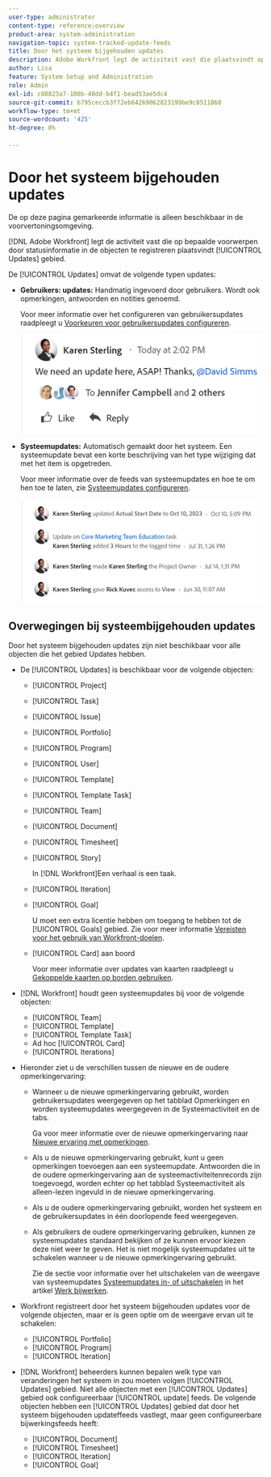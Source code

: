 ```yaml
---
user-type: administrator
content-type: reference;overview
product-area: system-administration
navigation-topic: system-tracked-update-feeds
title: Door het systeem bijgehouden updates
description: Adobe Workfront legt de activiteit vast die plaatsvindt op bepaalde objecten door statusinformatie te registreren in de [!UICONTROL Updates] gebied.
author: Lisa
feature: System Setup and Administration
role: Admin
exl-id: c88823a7-100b-40dd-b4f1-bead53ae5dc4
source-git-commit: b795ceccb3f72eb64269062823199be9c8511860
workflow-type: tm+mt
source-wordcount: '425'
ht-degree: 0%

---
```


# Door het systeem bijgehouden updates

<span class="preview">De op deze pagina gemarkeerde informatie is alleen beschikbaar in de voorvertoningsomgeving.</span> <!--and in the Production environment for customers who have opted for the fast release process. For information about fast releases, see [Enable or disable fast releases for your organization](/help/quicksilver/administration-and-setup/set-up-workfront/configure-system-defaults/enable-fast-release-process.md). For information about the current release schedule, see [First Quarter 2024 release overview](/help/quicksilver/product-announcements/product-releases/24-q2-release-activity/24-q2-release-overview.md).-->

<!--remove new experience and legacy notes when we remove legacy in the UI - Jan 24???-->

[!DNL Adobe Workfront] legt de activiteit vast die op bepaalde voorwerpen door statusinformatie in de objecten te registreren plaatsvindt [!UICONTROL Updates] gebied.

De [!UICONTROL Updates] omvat de volgende typen updates:

* **Gebruikers: updates:** Handmatig ingevoerd door gebruikers. Wordt ook opmerkingen, antwoorden en notities genoemd.

  Voor meer informatie over het configureren van gebruikersupdates raadpleegt u [Voorkeuren voor gebruikersupdates configureren](../../../administration-and-setup/set-up-workfront/system-tracked-update-feeds/configure-preferences-user-updates.md).

  ![](assets/updates-qs-350x125.png)

* **Systeemupdates:** Automatisch gemaakt door het systeem. Een systeemupdate bevat een korte beschrijving van het type wijziging dat met het item is opgetreden.

  Voor meer informatie over de feeds van systeemupdates en hoe te om hen toe te laten, zie [Systeemupdates configureren](../../../administration-and-setup/set-up-workfront/system-tracked-update-feeds/configure-system-updates.md).

  ![](assets/system-updates-example-unified-stream.png)

  <!--
  DRAFTED IN FLARE:
  Timestamps for system updates are based on your operating system's timezone.
  
  -->

## Overwegingen bij systeembijgehouden updates

Door het systeem bijgehouden updates zijn niet beschikbaar voor alle objecten die het gebied Updates hebben.

* De [!UICONTROL Updates] is beschikbaar voor de volgende objecten:

   * [!UICONTROL Project]
   * [!UICONTROL Task]
   * [!UICONTROL Issue]
   * [!UICONTROL Portfolio]
   * [!UICONTROL Program]
   * [!UICONTROL User]
   * [!UICONTROL Template]
   * [!UICONTROL Template Task]
   * [!UICONTROL Team]
   * [!UICONTROL Document]
   * [!UICONTROL Timesheet]
   * [!UICONTROL Story]

     In [!DNL Workfront]Een verhaal is een taak.
   * [!UICONTROL Iteration]
   * [!UICONTROL Goal]

     U moet een extra licentie hebben om toegang te hebben tot de [!UICONTROL Goals] gebied. Zie voor meer informatie [Vereisten voor het gebruik van Workfront-doelen](../../../workfront-goals/goal-management/access-needed-for-wf-goals.md).
   * [!UICONTROL Card] aan boord

     Voor meer informatie over updates van kaarten raadpleegt u [Gekoppelde kaarten op borden gebruiken](../../../agile/get-started-with-boards/connected-cards.md).

* [!DNL Workfront] houdt geen systeemupdates bij voor de volgende objecten:

   * [!UICONTROL Team]
   * [!UICONTROL Template]
   * [!UICONTROL Template Task]
   * Ad hoc [!UICONTROL Card]
   * [!UICONTROL Iterations]


<!--hiding this bit because this is not true, at this time (August 2023). Users with a Work or Review license can see system updates by default as well.

Your [!DNL Workfront] license determines whether system updates display by default in the [!UICONTROL Updates] area of objects. [!DNL Workfront] users with a [!UICONTROL Plan] license have system updates displayed in the [!UICONTROL Updates] area by default. However, users can filter out system updates, as described in the [Enable or disable system updates](../../../workfront-basics/updating-work-items-and-viewing-updates/update-work.md#enable) section in [Update work](../../../workfront-basics/updating-work-items-and-viewing-updates/update-work.md). All other [!DNL Workfront] licenses filter system updates by default.
-->

* Hieronder ziet u de verschillen tussen de nieuwe en de oudere opmerkingervaring:

   * Wanneer u de nieuwe opmerkingervaring gebruikt, worden gebruikersupdates weergegeven op het tabblad Opmerkingen en worden systeemupdates weergegeven in de Systeemactiviteit <span class="preview">en de</span> tabs.

     Ga voor meer informatie over de nieuwe opmerkingervaring naar [Nieuwe ervaring met opmerkingen](../../../product-announcements/betas/new-commenting-experience-beta/unified-commenting-experience.md).

   * <span class="preview">Als u de nieuwe opmerkingervaring gebruikt, kunt u geen opmerkingen toevoegen aan een systeemupdate. Antwoorden die in de oudere opmerkingervaring aan de systeemactiviteitenrecords zijn toegevoegd, worden echter op het tabblad Systeemactiviteit als alleen-lezen ingevuld in de nieuwe opmerkingervaring.</span>
   * Als u de oudere opmerkingervaring gebruikt, worden het systeem en de gebruikersupdates in één doorlopende feed weergegeven.

   * Als gebruikers de oudere opmerkingervaring gebruiken, kunnen ze systeemupdates standaard bekijken of ze kunnen ervoor kiezen deze niet weer te geven. Het is niet mogelijk systeemupdates uit te schakelen wanneer u de nieuwe opmerkingervaring gebruikt.

     Zie de sectie voor informatie over het uitschakelen van de weergave van systeemupdates [Systeemupdates in- of uitschakelen](../../../workfront-basics/updating-work-items-and-viewing-updates/update-work.md#enable) in het artikel [Werk bijwerken](../../../workfront-basics/updating-work-items-and-viewing-updates/update-work.md).

* Workfront registreert door het systeem bijgehouden updates voor de volgende objecten, maar er is geen optie om de weergave ervan uit te schakelen:

   * [!UICONTROL Portfolio]
   * [!UICONTROL Program]
   * [!UICONTROL Iteration]

* [!DNL Workfront] beheerders kunnen bepalen welk type van veranderingen het systeem in zou moeten volgen [!UICONTROL Updates] gebied. Niet alle objecten met een [!UICONTROL Updates] gebied ook configureerbaar [!UICONTROL update] feeds. De volgende objecten hebben een [!UICONTROL Updates] gebied dat door het systeem bijgehouden updateffeeds vastlegt, maar geen configureerbare bijwerkingsfeeds heeft:

   * [!UICONTROL Document]
   * [!UICONTROL Timesheet]
   * [!UICONTROL Iteration]
   * [!UICONTROL Goal]


